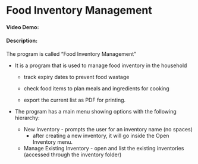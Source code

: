 # Food Inventory Management
#### Video Demo:  <URL HERE>
#### Description:

The program is called “Food Inventory Management”

* It is a program that is used to manage food inventory in the household

    * track expiry dates to prevent food wastage

    * check food items to plan meals and ingredients for cooking

    * export the current list as PDF for printing.

* The program has a main menu showing options with the following hierarchy:

    * New Inventory - prompts the user for an inventory name (no spaces)
        * after creating a new inventory, it will go inside the Open Inventory menu.
    * Manage Existing Inventory - open and list the existing inventories (accessed through the inventory folder) 

